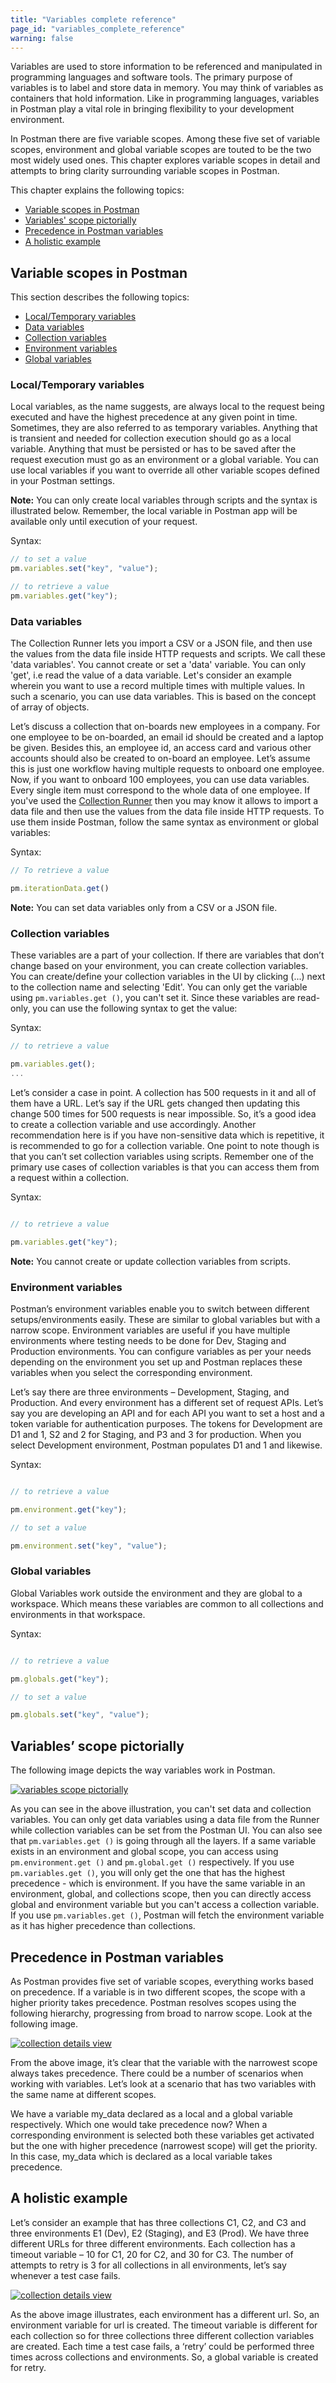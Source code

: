 ```yaml
---
title: "Variables complete reference"
page_id: "variables_complete_reference"
warning: false
---
```


Variables are used to store information to be referenced and manipulated in programming languages and software tools. The primary purpose of variables is to label and store data in memory. You may think of variables as containers that hold information. Like in programming languages, variables in Postman play a vital role in bringing flexibility to your development environment.

In Postman there are five variable scopes. Among these five set of variable scopes, environment and global variable scopes are touted to be the two most widely used ones. This chapter explores variable scopes in detail and attempts to bring clarity surrounding variable scopes in Postman.

This chapter explains the following topics:

* [Variable scopes in Postman](#variable-scopes-in-postman)
* [Variables' scope pictorially](#variables'-scope-pictorially)
* [Precedence in Postman variables](#precedence-in-postman-variables)
* [A holistic example](#a-holistic-example)

## Variable scopes in Postman

This section describes the following topics:

* [Local/Temporary variables](#local/temporary-variables)
* [Data variables](#data-variables)
* [Collection variables](#collection-variables)
* [Environment variables](#environment-variables)
* [Global variables](#global-variables)

### Local/Temporary variables

Local variables, as the name suggests, are always local to the request being executed and have the highest precedence at any given point in time. Sometimes, they are also referred to as temporary variables. Anything that is transient and needed for collection execution should go as a local variable. Anything that must be persisted or has to be saved after the request execution must go as an environment or a global variable. You can use local variables if you want to override all other variable scopes defined in your Postman settings.

**Note:** You can only create local variables through scripts and the syntax is illustrated below. Remember, the local variable in Postman app will be available only until execution of your request.

Syntax:

```js
// to set a value
pm.variables.set("key", "value");

// to retrieve a value
pm.variables.get("key");

```

### Data variables

The Collection Runner lets you import a CSV or a JSON file, and then use the values from the data file inside HTTP requests and scripts. We call these 'data variables'. You cannot create or set a 'data' variable. You can only 'get', i.e read the value of a data variable. Let's consider an example wherein you want to use a record multiple times with multiple values. In such a scenario, you can use data variables. This is based on the concept of array of objects.

Let’s discuss a collection that on-boards new employees in a company. For one employee to be on-boarded, an email id should be created and a laptop be given. Besides this, an employee id, an access card and various other accounts should also be created to on-board an employee. Let’s assume this is just one workflow having multiple requests to onboard one employee. Now, if you want to onboard 100 employees, you can use data variables. Every single item  must correspond to the whole data of one employee. If you've used the [Collection Runner](/docs/postman/collection_runs/intro_to_collection_runs/) then you may know it allows to import a data file and then use the values from the data file inside HTTP requests. To use them inside Postman, follow the same syntax as environment or global variables:

Syntax:

```js
// To retrieve a value

pm.iterationData.get()

```

**Note:** You can set data variables only from a CSV or a JSON file.

### Collection variables

These variables are a part of your collection. If there are variables that don’t change based on your environment, you can create collection variables. You can create/define your collection variables in the UI by clicking (...) next to the collection name and selecting 'Edit'. You can only get the variable using ```pm.variables.get ()```, you can't set it. Since these variables are read-only, you can use the following syntax to get the value:

Syntax:

```js
// to retrieve a value

pm.variables.get();
...

```

Let’s consider a case in point. A collection has 500 requests in it and all of them have a URL. Let’s say if the URL gets changed then updating this change 500 times for 500 requests is near impossible. So, it’s a good idea to create a collection variable and use accordingly. Another recommendation here is if you have non-sensitive data which is repetitive, it is recommended to go for a collection variable. One point to note though is that you can’t set collection variables using scripts. Remember one of the primary use cases of collection variables is that you can access them from a request within a collection.  

Syntax:

```js

// to retrieve a value

pm.variables.get("key");

```

**Note:** You cannot create or update collection variables from scripts.

### Environment variables

Postman’s environment variables enable you to switch between different setups/environments easily. These are similar to global variables but with a narrow scope. Environment variables are useful if you have multiple environments where testing needs to be done for Dev, Staging and Production environments. You can configure variables as per your needs depending on the environment you set up and Postman replaces these variables when you select the corresponding environment.

Let’s say there are three environments – Development, Staging, and Production. And every environment has a different set of request APIs. Let’s say you are developing an API and for each API you want to set a host and a token variable for authentication purposes. The tokens for Development are D1 and 1, S2 and 2 for Staging, and P3 and 3 for production. When you select Development environment, Postman populates D1 and 1 and likewise.

Syntax:

```js

// to retrieve a value

pm.environment.get("key");

// to set a value

pm.environment.set("key", "value");
```

### Global variables

Global Variables work outside the environment and they are global to a workspace. Which means these variables are common to all collections and environments in that workspace.

Syntax:

```js

// to retrieve a value

pm.globals.get("key");

// to set a value

pm.globals.set("key", "value");

```

## Variables’ scope pictorially

The following image depicts the way variables work in Postman.

[![variables scope pictorially](https://s3.amazonaws.com/postman-static-getpostman-com/postman-docs/Variables-Chart.png)](https://s3.amazonaws.com/postman-static-getpostman-com/postman-docs/ariables-Chart.png)

As you can see in the above illustration, you can't set data and collection variables. You can only get data variables using a data file from the Runner while collection variables can be set from the Postman UI. You can also see that ```pm.variables.get ()``` is going through all the layers. If a same variable exists in an environment and global scope, you can access using ```pm.environment.get ()``` and ```pm.global.get ()``` respectively. If you use ```pm.variables.get ()```, you will only get the one that has the highest precedence - which is environment. If you have the same variable in an environment, global, and collections scope, then you can directly access global and environment variable but you can't access a collection variable. If you use ```pm.variables.get ()```, Postman will fetch the environment variable as it has higher precedence than collections.

## Precedence in Postman variables

As Postman provides five set of variable scopes, everything works based on precedence. If a variable is in two different scopes, the scope with a higher priority takes precedence. Postman resolves scopes using the following hierarchy, progressing from broad to narrow scope. Look at the following image.

[![collection details view](https://s3.amazonaws.com/postman-static-getpostman-com/postman-docs/Variables-Pic.png)](https://s3.amazonaws.com/postman-static-getpostman-com/postman-docs/Variables-Pic.png)

From the above image, it’s clear that the variable with the narrowest scope always takes precedence. There could be a number of scenarios when working with variables. Let’s look at a scenario that has two variables with the same name at different scopes.

We have a variable my_data declared as a local and a global variable respectively. Which one would take precedence now? When a corresponding environment is selected both these variables get activated but the one with higher precedence (narrowest scope) will get the priority. In this case, my_data which is declared as a local variable takes precedence.

## A holistic example

Let’s consider an example that has three collections C1, C2, and C3 and three environments E1 (Dev), E2 (Staging), and E3 (Prod). We have three different URLs for three different environments. Each collection has a timeout variable – 10 for C1, 20 for C2, and 30 for C3. The number of attempts to retry is 3 for all collections in all environments, let’s say whenever a test case fails.

[![collection details view](https://s3.amazonaws.com/postman-static-getpostman-com/postman-docs/Variables-Example1.png)](https://s3.amazonaws.com/postman-static-getpostman-com/postman-docs/Variables-Example1.png)

As the above image illustrates, each environment has a different url. So, an environment variable for url is created. The timeout variable is different for each collection so for three collections three different collection variables are created. Each time a test case fails, a ‘retry’ could be performed three times across collections and environments. So, a global variable is created for retry.
